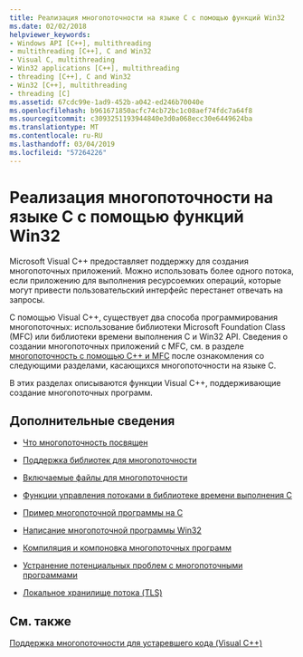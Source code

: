 ```yaml
---
title: Реализация многопоточности на языке C с помощью функций Win32
ms.date: 02/02/2018
helpviewer_keywords:
- Windows API [C++], multithreading
- multithreading [C++], C and Win32
- Visual C, multithreading
- Win32 applications [C++], multithreading
- threading [C++], C and Win32
- Win32 [C++], multithreading
- threading [C]
ms.assetid: 67cdc99e-1ad9-452b-a042-ed246b70040e
ms.openlocfilehash: b961671850acfc74cb72bc1c08aef74fdc7a64f8
ms.sourcegitcommit: c3093251193944840e3d0a068ecc30e6449624ba
ms.translationtype: MT
ms.contentlocale: ru-RU
ms.lasthandoff: 03/04/2019
ms.locfileid: "57264226"
---
```

# <a name="multithreading-with-c-and-win32"></a>Реализация многопоточности на языке C с помощью функций Win32

Microsoft Visual C++ предоставляет поддержку для создания многопоточных приложений. Можно использовать более одного потока, если приложению для выполнения ресурсоемких операций, которые могут привести пользовательский интерфейс перестанет отвечать на запросы.

С помощью Visual C++, существует два способа программирования многопоточных: использование библиотеки Microsoft Foundation Class (MFC) или библиотеки времени выполнения C и Win32 API. Сведения о создании многопоточных приложений с MFC, см. в разделе [многопоточность с помощью C++ и MFC](multithreading-with-cpp-and-mfc.md) после ознакомления со следующими разделами, касающихся многопоточности на языке C.

В этих разделах описываются функции Visual C++, поддерживающие создание многопоточных программ.

## <a name="what-do-you-want-to-know-more-about"></a>Дополнительные сведения

- [Что многопоточность посвящен](multithread-programs.md)

- [Поддержка библиотек для многопоточности](library-support-for-multithreading.md)

- [Включаемые файлы для многопоточности](include-files-for-multithreading.md)

- [Функции управления потоками в библиотеке времени выполнения C](c-run-time-library-functions-for-thread-control.md)

- [Пример многопоточной программы на C](sample-multithread-c-program.md)

- [Написание многопоточной программы Win32](writing-a-multithreaded-win32-program.md)

- [Компиляция и компоновка многопоточных программ](compiling-and-linking-multithread-programs.md)

- [Устранение потенциальных проблем с многопоточными программами](avoiding-problem-areas-with-multithread-programs.md)

- [Локальное хранилище потока (TLS)](thread-local-storage-tls.md)

## <a name="see-also"></a>См. также

[Поддержка многопоточности для устаревшего кода (Visual C++)](multithreading-support-for-older-code-visual-cpp.md)
